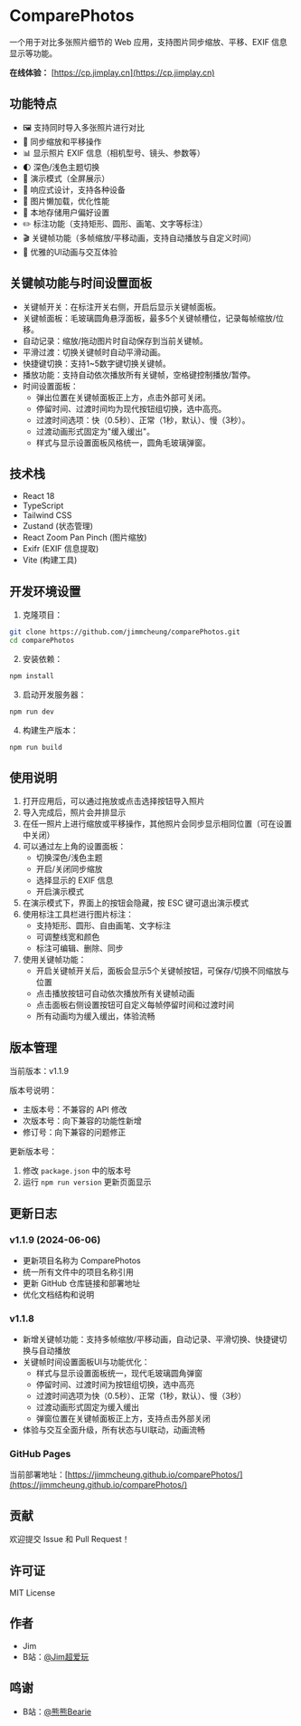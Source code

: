 # ComparePhotos

一个用于对比多张照片细节的 Web 应用，支持图片同步缩放、平移、EXIF 信息显示等功能。

**在线体验：** [https://cp.jimplay.cn](https://cp.jimplay.cn)

## 功能特点

- 🖼️ 支持同时导入多张照片进行对比
- 🔄 同步缩放和平移操作
- 📊 显示照片 EXIF 信息（相机型号、镜头、参数等）
- 🌓 深色/浅色主题切换
- 🎯 演示模式（全屏展示）
- 📱 响应式设计，支持各种设备
- 🚀 图片懒加载，优化性能
- 💾 本地存储用户偏好设置
- ✏️ 标注功能（支持矩形、圆形、画笔、文字等标注）
- 🎬 关键帧功能（多帧缩放/平移动画，支持自动播放与自定义时间）
- 🎨 优雅的UI动画与交互体验

## 关键帧功能与时间设置面板

- 关键帧开关：在标注开关右侧，开启后显示关键帧面板。
- 关键帧面板：毛玻璃圆角悬浮面板，最多5个关键帧槽位，记录每帧缩放/位移。
- 自动记录：缩放/拖动图片时自动保存到当前关键帧。
- 平滑过渡：切换关键帧时自动平滑动画。
- 快捷键切换：支持1~5数字键切换关键帧。
- 播放功能：支持自动依次播放所有关键帧，空格键控制播放/暂停。
- 时间设置面板：
  - 弹出位置在关键帧面板正上方，点击外部可关闭。
  - 停留时间、过渡时间均为现代按钮组切换，选中高亮。
  - 过渡时间选项：快（0.5秒）、正常（1秒，默认）、慢（3秒）。
  - 过渡动画形式固定为"缓入缓出"。
  - 样式与显示设置面板风格统一，圆角毛玻璃弹窗。

## 技术栈

- React 18
- TypeScript
- Tailwind CSS
- Zustand (状态管理)
- React Zoom Pan Pinch (图片缩放)
- Exifr (EXIF 信息提取)
- Vite (构建工具)

## 开发环境设置

1. 克隆项目：
```bash
git clone https://github.com/jimmcheung/comparePhotos.git
cd comparePhotos
```

2. 安装依赖：
```bash
npm install
```

3. 启动开发服务器：
```bash
npm run dev
```

4. 构建生产版本：
```bash
npm run build
```

## 使用说明

1. 打开应用后，可以通过拖放或点击选择按钮导入照片
2. 导入完成后，照片会并排显示
3. 在任一照片上进行缩放或平移操作，其他照片会同步显示相同位置（可在设置中关闭）
4. 可以通过左上角的设置面板：
   - 切换深色/浅色主题
   - 开启/关闭同步缩放
   - 选择显示的 EXIF 信息
   - 开启演示模式
5. 在演示模式下，界面上的按钮会隐藏，按 ESC 键可退出演示模式
6. 使用标注工具栏进行图片标注：
   - 支持矩形、圆形、自由画笔、文字标注
   - 可调整线宽和颜色
   - 标注可编辑、删除、同步
7. 使用关键帧功能：
   - 开启关键帧开关后，面板会显示5个关键帧按钮，可保存/切换不同缩放与位置
   - 点击播放按钮可自动依次播放所有关键帧动画
   - 点击面板右侧设置按钮可自定义每帧停留时间和过渡时间
   - 所有动画均为缓入缓出，体验流畅

## 版本管理

当前版本：v1.1.9

版本号说明：
- 主版本号：不兼容的 API 修改
- 次版本号：向下兼容的功能性新增
- 修订号：向下兼容的问题修正

更新版本号：
1. 修改 `package.json` 中的版本号
2. 运行 `npm run version` 更新页面显示

## 更新日志

### v1.1.9 (2024-06-06)
- 更新项目名称为 ComparePhotos
- 统一所有文件中的项目名称引用
- 更新 GitHub 仓库链接和部署地址
- 优化文档结构和说明

### v1.1.8 
- 新增关键帧功能：支持多帧缩放/平移动画，自动记录、平滑切换、快捷键切换与自动播放
- 关键帧时间设置面板UI与功能优化：
  - 样式与显示设置面板统一，现代毛玻璃圆角弹窗
  - 停留时间、过渡时间为按钮组切换，选中高亮
  - 过渡时间选项为快（0.5秒）、正常（1秒，默认）、慢（3秒）
  - 过渡动画形式固定为缓入缓出
  - 弹窗位置在关键帧面板正上方，支持点击外部关闭
- 体验与交互全面升级，所有状态与UI联动，动画流畅


### GitHub Pages

当前部署地址：[https://jimmcheung.github.io/comparePhotos/](https://jimmcheung.github.io/comparePhotos/)


## 贡献

欢迎提交 Issue 和 Pull Request！

## 许可证

MIT License

## 作者

- Jim
- B站：[@Jim超爱玩](https://space.bilibili.com/13818699)

## 鸣谢

- B站：[@熊熊Bearie](https://space.bilibili.com/96625571)


